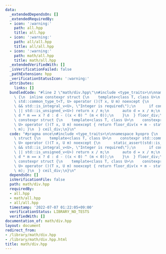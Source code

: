 ```yaml
---
data:
  _extendedDependsOn: []
  _extendedRequiredBy:
  - icon: ':warning:'
    path: all.hpp
    title: all.hpp
  - icon: ':warning:'
    path: all/all.hpp
    title: all/all.hpp
  - icon: ':warning:'
    path: math/all.hpp
    title: math/all.hpp
  _extendedVerifiedWith: []
  _isVerificationFailed: false
  _pathExtension: hpp
  _verificationStatusIcon: ':warning:'
  attributes:
    links: []
  bundledCode: "#line 2 \"math/div.hpp\"\n#include <type_traits>\n\nnamespace kyopro\
    \ {\n  inline constexpr struct {\n    template<class T, class U>\n    constexpr\
    \ std::common_type_t<T, U> operator ()(T x, U m) noexcept {\n      static_assert(std::is_integral_v<T>\
    \ && std::is_integral_v<U>, \"Integer is required\");\n      if constexpr (std::is_unsigned_v<T>\
    \ || std::is_unsigned_v<U>) return x / m;\n      auto d = x / m;\n      return\
    \ d * m == x ? d : d - ((x < 0) ^ (m < 0));\n    }\n  } floor_div;\n\n  inline\
    \ constexpr struct {\n    template<class T, class U>\n    constexpr std::common_type_t<T,\
    \ U> operator ()(T x, U m) noexcept { return floor_div(x + m - static_cast<T>(1),\
    \ m); }\n  } ceil_div;\n}\n"
  code: "#pragma once\n#include <type_traits>\n\nnamespace kyopro {\n  inline constexpr\
    \ struct {\n    template<class T, class U>\n    constexpr std::common_type_t<T,\
    \ U> operator ()(T x, U m) noexcept {\n      static_assert(std::is_integral_v<T>\
    \ && std::is_integral_v<U>, \"Integer is required\");\n      if constexpr (std::is_unsigned_v<T>\
    \ || std::is_unsigned_v<U>) return x / m;\n      auto d = x / m;\n      return\
    \ d * m == x ? d : d - ((x < 0) ^ (m < 0));\n    }\n  } floor_div;\n\n  inline\
    \ constexpr struct {\n    template<class T, class U>\n    constexpr std::common_type_t<T,\
    \ U> operator ()(T x, U m) noexcept { return floor_div(x + m - static_cast<T>(1),\
    \ m); }\n  } ceil_div;\n}\n"
  dependsOn: []
  isVerificationFile: false
  path: math/div.hpp
  requiredBy:
  - all.hpp
  - math/all.hpp
  - all/all.hpp
  timestamp: '2022-07-07 01:22:05+09:00'
  verificationStatus: LIBRARY_NO_TESTS
  verifiedWith: []
documentation_of: math/div.hpp
layout: document
redirect_from:
- /library/math/div.hpp
- /library/math/div.hpp.html
title: math/div.hpp
---
```

